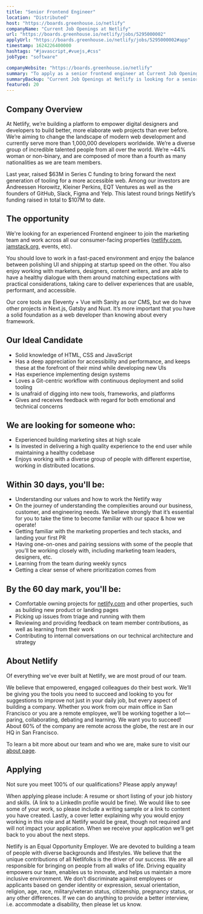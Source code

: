 ```yaml
---
title: "Senior Frontend Engineer"
location: "Distributed"
host: "https://boards.greenhouse.io/netlify"
companyName: "Current Job Openings at Netlify"
url: "https://boards.greenhouse.io/netlify/jobs/5295000002"
applyUrl: "https://boards.greenhouse.io/netlify/jobs/5295000002#app"
timestamp: 1624226400000
hashtags: "#javascript,#vuejs,#css"
jobType: "software"

companyWebsite: "https://boards.greenhouse.io/netlify"
summary: "To apply as a senior frontend engineer at Current Job Openings at Netlify, you preferably need to have you also enjoy working with marketers, designers, content writers, and are able to have a healthy dialogue with them around matching expectations with practical considerations."
summaryBackup: "Current Job Openings at Netlify is looking for a senior frontend engineer that has #marketing, #content, #javascript."
featured: 20
---
```


## Company Overview

At Netlify, we’re building a platform to empower digital designers and developers to build better, more elaborate web projects than ever before. We’re aiming to change the landscape of modern web development and currently serve more than 1,000,000 developers worldwide. We’re a diverse group of incredible talented people from all over the world. We’re ~44% woman or non-binary, and are composed of more than a fourth as many nationalities as we are team members.

Last year, raised $63M in Series C funding to bring forward the next generation of tooling for a more accessible web. Among our investors are Andreessen Horowitz, Kleiner Perkins, EQT Ventures as well as the founders of GitHub, Slack, Figma and Yelp. This latest round brings Netlify’s funding raised in total to $107M to date.

## The opportunity

We're looking for an experienced Frontend engineer to join the marketing team and work across all our consumer-facing properties ([netlify.com](http://netlify.com), [jamstack.org](http://jamstack.org), events, etc).

You should love to work in a fast-paced environment and enjoy the balance between polishing UI and shipping at startup speed on the other. You also enjoy working with marketers, designers, content writers, and are able to have a healthy dialogue with them around matching expectations with practical considerations, taking care to deliver experiences that are usable, performant, and accessible.

Our core tools are Eleventy + Vue with Sanity as our CMS, but we do have other projects in Next.js, Gatsby and Nuxt. It’s more important that you have a solid foundation as a web developer than knowing about every framework.

## Our Ideal Candidate

*   Solid knowledge of HTML, CSS and JavaScript
*   Has a deep appreciation for accessibility and performance, and keeps these at the forefront of their mind while developing new UIs
*   Has experience implementing design systems
*   Loves a Git-centric workflow with continuous deployment and solid tooling
*   Is unafraid of digging into new tools, frameworks, and platforms
*   Gives and receives feedback with regard for both emotional and technical concerns

## We are looking for someone who:

*   Experienced building marketing sites at high scale
*   Is invested in delivering a high quality experience to the end user while maintaining a healthy codebase
*   Enjoys working with a diverse group of people with different expertise, working in distributed locations.

## Within 30 days, you'll be:

*   Understanding our values and how to work the Netlify way
*   On the journey of understanding the complexities around our business, customer, and engineering needs. We believe strongly that it’s essential for you to take the time to become familiar with our space & how we operate!
*   Getting familiar with the marketing properties and tech stacks, and landing your first PR
*   Having one-on-ones and pairing sessions with some of the people that you’ll be working closely with, including marketing team leaders, designers, etc.
*   Learning from the team during weekly syncs
*   Getting a clear sense of where prioritization comes from

## By the 60 day mark, you'll be:

*   Comfortable owning projects for [netlify.com](http://netlify.com/) and other properties, such as building new product or landing pages
*   Picking up issues from triage and running with them
*   Reviewing and providing feedback on team member contributions, as well as learning from their work
*   Contributing to internal conversations on our technical architecture and strategy

## About Netlify

Of everything we've ever built at Netlify, we are most proud of our team.

We believe that empowered, engaged colleagues do their best work. We’ll be giving you the tools you need to succeed and looking to you for suggestions to improve not just in your daily job, but every aspect of building a company. Whether you work from our main office in San Francisco or you are a remote employee, we’ll be working together a lot—paring, collaborating, debating and learning. We want you to succeed! About 60% of the company are remote across the globe, the rest are in our HQ in San Francisco.

To learn a bit more about our team and who we are, make sure to visit our [about page](https://www.netlify.com/about).

## Applying

Not sure you meet 100% of our qualifications? Please apply anyway!

When applying please include: A resume or short listing of your job history and skills. (A link to a LinkedIn profile would be fine). We would like to see some of your work, so please include a writing sample or a link to content you have created. Lastly, a cover letter explaining why you would enjoy working in this role and at Netlify would be great, though not required and will not impact your application. When we receive your application we’ll get back to you about the next steps.

Netlify is an Equal Opportunity Employer. We are devoted to building a team of people with diverse backgrounds and lifestyles. We believe that the unique contributions of all Netlifolks is the driver of our success. We are all responsible for bringing on people from all walks of life. Driving equality empowers our team, enables us to innovate, and helps us maintain a more inclusive environment. We don’t discriminate against employees or applicants based on gender identity or expression, sexual orientation, religion, age, race, military/veteran status, citizenship, pregnancy status, or any other differences. If we can do anything to provide a better interview, i.e. accommodate a disability, then please let us know.
